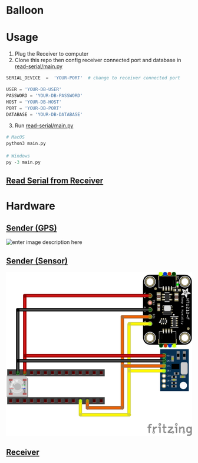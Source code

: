 # Balloon

# Usage

 1. Plug the Receiver to computer
 2. Clone this repo then config receiver connected port and database in [read-serial/main.py](https://github.com/dekdew/balloon/blob/master/read-serial/main.py "main.py")
```python
SERIAL_DEVICE  =  'YOUR-PORT'  # change to receiver connected port
```
```python
USER = 'YOUR-DB-USER'
PASSWORD = 'YOUR-DB-PASSWORD'
HOST = 'YOUR-DB-HOST'
PORT = 'YOUR-DB-PORT'
DATABASE = 'YOUR-DB-DATABASE'
```
 3. Run [read-serial/main.py](https://github.com/dekdew/balloon/blob/master/read-serial/main.py "main.py")
```python
# MacOS
python3 main.py

# Windows
py -3 main.py
```

## [Read Serial from Receiver](https://github.com/dekdew/balloon/tree/master/read-serial)

# Hardware

## [Sender (GPS)](https://github.com/dekdew/balloon/tree/master/sender-gps)
![enter image description here](https://raw.githubusercontent.com/dekdew/balloon/master/assets/sernder-gps.png)

## [Sender (Sensor)](https://github.com/dekdew/balloon/tree/master/sender-sensor)
![enter image description here](https://raw.githubusercontent.com/dekdew/balloon/master/assets/sernder-sensor.png)

## [Receiver](https://github.com/dekdew/balloon/tree/master/receiver)
